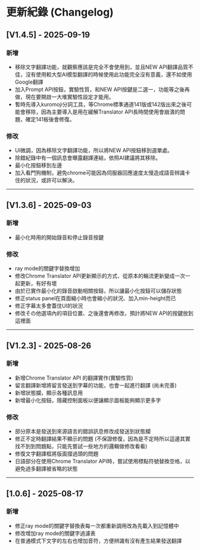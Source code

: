# 更新紀錄 (Changelog)

## [V1.4.5] - 2025-09-19
### 新增
- 移除文字翻譯功能，就觀察應該是完全不會使用到，並且NEW API翻譯品質不佳，沒有使用較大型AI模型翻譯的時候使用此功能完全沒有意義，還不如使用Google翻譯
- 加入Prompt API按鈕，實驗性質，和NEW API按鍵是二選一，功能等之後再做，現在要開啟一大堆實驗性設定才能用。
- 暫時先導入kuromoji分詞工具，等Chrome標準通道141版或142版出來之後可能會移除，因為主要導入是用在緩解Translator API長時間使用會崩潰的問題，確定141板後會修復。

### 修改
- UI微調，因為移除文字翻譯功能，所以將NEW API按鈕移到選單處。
- 除錯紀錄中有一個訊息會曝露翻譯連結，依照AI建議將其移除。
- 最小化按鈕移到左邊
- 加入看門狗機制，避免chrome可能因為伺服器回應速度太慢造成語音辨識卡住的狀況，或許可以解決。

---

## [V1.3.6] - 2025-09-03
### 新增
- 最小化時用的開始錄音和停止錄音按鍵

### 修改
- ray mode的關鍵字替換增加
- 修改Chrome Translator API更新顯示的方式、從原本的輪流更新變成一次一起更新，有好有壞
- 由於已實作最小化的錄音啟動相關按鈕，所以讓最小化按鈕可以儲存狀態
- 修正status panel在頁面縮小時也會縮小的狀況、加入min-height而已
- 修正字幕太多會蓋住UI的狀況
- 修改その他選項內的項目位置、之後還會再修改，預計將NEW API的按鍵放到這裡面

---

## [V1.2.3] - 2025-08-26
### 新增
- 新增Chrome Translator API 的翻譯實作(實驗性質)
- 留言翻譯新增將留言發送到字幕的功能，也會一起進行翻譯 (尚未完善)
- 新增狀態攔，顯示各種訊息用
- 新增最小化按鈕，隱藏控制面板以便讓顯示面板能夠顯示更多字

### 修改
- 部分原本是發送到來源語言的錯誤訊息修改成發送到狀態攔
- 修正不定時翻譯結果不顯示的問題 (不保證修復，因為是不定時所以這邊其實找不到到問題點，只能先嘗試一些地方的邏輯做修改看看)
- 修復文字翻譯框將版面撐過頭的問題
- 日語部分在使用Chrome Translator API時，嘗試使用標點符號替換空格，以避免過多翻譯被省略的狀態

---

## [1.0.6] - 2025-08-17
### 新增
- 修正ray mode的關鍵字替換表每一次都重新調用改為先載入到記憶體中
- 修改增加ray mode的關鍵字過濾表
- 在普通模式下文字的左右也增加音符，方便辨識有沒有產生結果發送翻譯
